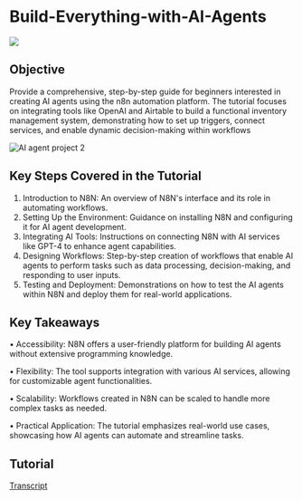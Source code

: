 # Build-Everything-with-AI-Agents
<a href="https://www.youtube.com/watch?v=ZbIVOy_GPyQ&list=WL&index=3&t=1s"><img src="https://img.shields.io/badge/-YouTube-0072b1?&style=for-the-badge&logo=YouTube&logoColor=white" /></a>

## Objective
Provide a comprehensive, step-by-step guide for beginners interested in creating AI agents using the n8n automation platform. The tutorial focuses on integrating tools like OpenAI and Airtable to build a functional inventory management system, demonstrating how to set up triggers, connect services, and enable dynamic decision-making within workflows 

![AI agent project 2](https://github.com/user-attachments/assets/a09fc597-004b-47cf-b5ba-0a6d6195a2ca)


## Key Steps Covered in the Tutorial
1.	Introduction to N8N: An overview of N8N's interface and its role in automating workflows.
2.	Setting Up the Environment: Guidance on installing N8N and configuring it for AI agent development.
3.	Integrating AI Tools: Instructions on connecting N8N with AI services like GPT-4 to enhance agent capabilities.
4.	Designing Workflows: Step-by-step creation of workflows that enable AI agents to perform tasks such as data processing, decision-making, and responding to user inputs.
5.	Testing and Deployment: Demonstrations on how to test the AI agents within N8N and deploy them for real-world applications.

## Key Takeaways
•	Accessibility: N8N offers a user-friendly platform for building AI agents without extensive programming knowledge.

•	Flexibility: The tool supports integration with various AI services, allowing for customizable agent functionalities.

•	Scalability: Workflows created in N8N can be scaled to handle more complex tasks as needed.

•	Practical Application: The tutorial emphasizes real-world use cases, showcasing how AI agents can automate and streamline tasks.

## Tutorial
<a href="Transcript">Transcript</a>
